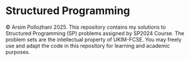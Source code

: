 # Structured Programming

© Arsim Pollozhani 2025. This repository contains my solutions to Structured Programming (SP) problems assigned by SP2024 Course. The problem sets are the intellectual property of UKIM-FCSE. You may freely use and adapt the code in this repository for learning and academic purposes.


